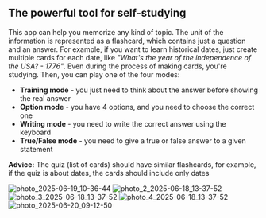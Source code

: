 ## The powerful tool for self-studying

This app can help you memorize any kind of topic. The unit of the information is represented as a flashcard, which contains just a question and an answer. For example, if you want to learn historical dates, just create multiple cards for each date, like _"What's the year of the independence of the USA? - 1776"_. Even during the process of making cards, you're studying. Then, you can play one of the four modes:

* **Training mode** - you just need to think about the answer before showing the real answer
* **Option mode** - you have 4 options, and you need to choose the correct one
* **Writing mode** - you need to write the correct answer using the keyboard
* **True/False mode** - you need to give a true or false answer to a given statement

**Advice:** The quiz (list of cards) should have similar flashcards, for example, if the quiz is about dates, the cards should include only dates

![photo_2025-06-19_10-36-44](https://github.com/user-attachments/assets/f126646b-733f-480b-ac76-8413e864159a)
![photo_2_2025-06-18_13-37-52](https://github.com/user-attachments/assets/c9abdb07-1d4b-4f19-b00b-f76937bc26a5)
![photo_3_2025-06-18_13-37-52](https://github.com/user-attachments/assets/621945a3-7329-4067-b7e4-3fd16e2f67d8)
![photo_4_2025-06-18_13-37-52](https://github.com/user-attachments/assets/a535b500-d3f4-4253-aaab-1c22c4c31d6d)
![photo_2025-06-20_09-12-50](https://github.com/user-attachments/assets/dd3f18f1-3d3d-45dc-9bee-4bb3c0f7e168)
